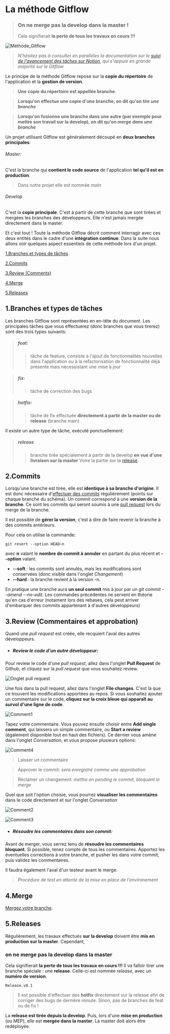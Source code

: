 # La méthode Gitflow


>### On ne merge pas la develop dans la master !
>Cela signifierait **la perte de tous les travaux en cours !!!**

![Méthode_Gitflow](./assets/Gitflow.svg)

>*N'hésitez pas à consulter en parallèles la documentation sur le [suivi de l'avancement des tâches sur Notion](../Notion/Task%20Management%20and%20Communication.md), qui s'appuie en grande majorité sur le Gitflow*

Le principe de la méthode Gitflow repose sur la **copie du répertoire** de l'application et la **gestion de version**. 
>**Une copie du répertoire est appellée branche**.

>**Lorsqu'on effectue une copie d'une branche, on dit qu'on *tire une branche***

>**Lorsqu'on fusionne une branche dans une autre (par exemple pour mettre son travail sur la develop), on dit qu'on *merge dans une branche***

Un projet utilisant Gitflow est généralement découpé en **deux branches principales**:

###### Master:
C'est la branche qui **contient le code source** de l'application **tel qu'il est en production**.

>Dans notre projet elle est nommée *main*

###### Develop
C'est la **copie principale**. C'est à partir de cette branche que sont tirées et mergées les branches des développeurs. Elle n'est jamais mergée directement dans la master.

Et c'est tout ! Toute la méthode Gitflow décrit comment interragir avec ces deux entités dans le cadre d'une **intégration continue**. Dans la suite nous allons voir quelques aspect essentiels de cette méthode lors d'un projet. 

[1.Branches et types de tâches](#1.branches-et-types-de-tâches)

[2.Commits](#2.commits)

[3.Review (Comments)](#3.review-(comments))

[4.Merge](#4.merge)

[5.Releases](#5.releases)


<a name=1.branches-et-types-de-tâches></a>
## 1.Branches et types de tâches

Les branches Gitflow sont représentées en en-tête du document. 
Les principales tâches que vous effectuerez (donc branches que vous tirerez) sont des trois types suivants:

>##### feat:
>>tâche de feature, consiste à l'ajout de fonctionnalités nouvelles dans l'application ou à la refactorisation de fonctionnalité déjà présente mais nécessistant une mise à jour

>##### fix: 
>>tâche de correction des bugs

>##### hotfix: 
>>tâche de fix effectuée **directement à partir de la master ou de release** (branche main)

Il existe un autre type de tâche, exécuté ponctuellement:

>##### release
>>branche tirée spécialement à partir de la develop **en vue d'une livraison sur la master**
Voire la partie sur la [release](#5.releases).

<a name=2.commits></a>
## 2.Commits

Lorsqu'une branche est tirée, elle est **identique à sa branche d'origine**. Il est donc nécessaire d'[effectuer des commits](./Starting%20on%20tasks.md/#3.effectuer-des-commits) régulièrement (points sur chaque branche du schéma).
Un commit correspond à une **version de la branche**. 
Ce sont les commits qui seront soumis à une [pull request](./Starting%20on%20tasks.md/#4.-soumettre-la-branche-à-une-pull-request) lors du merge de la branche. 

Il est possible de **gérer la version**, c'est à dire de faire revenir la branche à des commits antérieurs. 

Pour cela on utilise la commande:
```
git resert --option HEAD~n
```

avec **n** valant le **nombre de commit à annuler** en partant du plus récent et **--option** valant:
* **--soft** : les commits sont annulés, mais les modifications sont conservées (donc visible dans l'onglet *Changement*)
* **--hard** : la branche revient à la version -n.

En pratique une branche aura **un seul commit** mis à jour par un *git commit --amend --no-edit*. Les commandes précédentes ne servent en théorie qu'en cas d'erreur (notament lors des rebases, cela peut arriver d'embarquer des commits appartenant à d'autres développeurs)

<a name=3.review-(comments)></a>
## 3.Review (Commentaires et approbation)

Quand une *pull request* est créée, elle recquiert l'aval des autres développeurs. 

* ##### Review le code d'un autre développeur:

Pour review le code d'une *pull request*, allez dans l'onglet **Pull Request** de Github, et cliquez sur la *pull request* que vous souhaitez review. 

![Onglet pull request](./assets/Capture13.JPG)

Une fois dans la pull request, allez dans l'onglet **File changes**. C'est là que ce trouvent les modifications apportées au repos. 
Si vous souhaitez ajouter un commentaire sur le code, **cliquez sur la croix bleue qui apparaît au survol d'une ligne de code**.

![Comment1](./assets/Comment1.JPG)

Tapez votre commentaire. Vous pouvez ensuite choisir entre **Add single comment**, qui laissera un simple commentaire, ou **Start a review** (également disponible tout en haut des fichiers). Ce dernier vous amène dans l'onglet *Conversation*, et vous propose plusieurs options:

![Comment4](./assets/Comment4.JPG)

>Laisser un commentaire

>Approver le commit: *sera enregistré comme une approbation*

>Réclamer un changement: *mettra en pending le commit, bloquant le merge*

Quel que soit l'option choisie, vous pourrez **visualiser les commentaires** dans le code directement et sur l'onglet *Conversation*

![Comment2](./assets/Comment2.JPG)

<p></p>

![Comment3](./assets/Comment3.JPG)

* ##### Résoudre les commentaires dans son commit:

Avant de merger, vous serrez tenu de **résoudre les commentaires bloquant**. Si possible, tenez compte de tous les commentaires. 
Apportez les éventuelles corrections à votre branche, et pusher les dans votre commit, puis validez les commentaires. 

Il faudra également l'aval d'un testeur avant le merge.

>*Procédure de test en attente de la mise en place de l'environement*

<a name=4.merge></a>
## 4.Merge

[Mergez votre branche](./Starting%20on%20tasks.md/#5.-merger-votre-branche-dans-la-develop).

<a name=5.releases></a>
## 5.Releases

Régulièrement, les travaux effectués **sur la develop** doivent être **mis en production sur la master**. Cependant, 
### on ne merge pas la develop dans la master
Cela signifierait **la perte de tous les travaux en cours !!!**
Il va falloir tirer une branche spéciale : une **release**. Celle-ci est nommée *release*, avec un **numéro de version**.
```
Release.v0.1
```
>Il est possible d'effectuer des **hotfix** directement sur la release afin de corriger des bugs de dernière minute.
Sinon, pas de branches de feat ou de fix !

La **release est tirée depuis la develop**. Puis, lors d'une **mise en production** (ou MEP), elle est **mergée dans la master**. La master doit alors être redéployée. 




